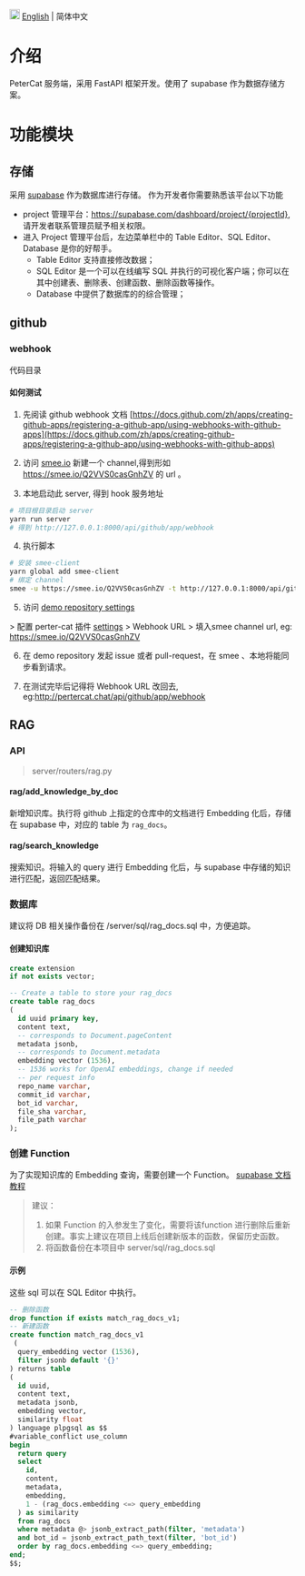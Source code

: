 <img src="https://gw.alipayobjects.com/zos/antfincdn/R8sN%24GNdh6/language.svg" width="18">  [English](./README.md) | 简体中文

# 介绍
PeterCat 服务端，采用 FastAPI 框架开发。使用了 supabase 作为数据存储方案。

# 功能模块
## 存储
采用 [supabase](https://supabase.com) 作为数据库进行存储。
作为开发者你需要熟悉该平台以下功能
- project 管理平台：https://supabase.com/dashboard/project/{projectId}, 请开发者联系管理员赋予相关权限。
- 进入 Project 管理平台后，左边菜单栏中的 Table Editor、SQL Editor、Database 是你的好帮手。
  - Table Editor 支持直接修改数据；
  - SQL Editor 是一个可以在线编写 SQL 并执行的可视化客户端；你可以在其中创建表、删除表、创建函数、删除函数等操作。
  - Database 中提供了数据库的的综合管理；

## github
### webhook
代码目录

#### 如何测试
1. 先阅读 github webhook 文档
[https://docs.github.com/zh/apps/creating-github-apps/registering-a-github-app/using-webhooks-with-github-apps](https://docs.github.com/zh/apps/creating-github-apps/registering-a-github-app/using-webhooks-with-github-apps)

2. 访问 [smee.io](https://smee.io/) 新建一个 channel,得到形如 https://smee.io/Q2VVS0casGnhZV 的 url 。

3. 本地启动此 server, 得到 hook 服务地址
```bash
# 项目根目录启动 server
yarn run server
# 得到 http://127.0.0.1:8000/api/github/app/webhook 
```

4. 执行脚本
```bash
# 安装 smee-client
yarn global add smee-client
# 绑定 channel
smee -u https://smee.io/Q2VVS0casGnhZV -t http://127.0.0.1:8000/api/github/app/webhook 
```

5. 访问 [demo repository settings ](https://github.com/{ORG_NAME}/{REPO_NAME}/settings/installations)

\> 配置 perter-cat 插件 [settings](https://github.com/organizations/{ORG_NAME}/settings/apps/petercat-bot) \> 
Webhook URL \> 填入smee channel url, eg: https://smee.io/Q2VVS0casGnhZV 

6. 在 demo repository 发起 issue 或者 pull-request，在 smee 、本地将能同步看到请求。

7. 在测试完毕后记得将 Webhook URL 改回去, eg:http://pertercat.chat/api/github/app/webhook

## RAG
### API
> server/routers/rag.py
#### rag/add_knowledge_by_doc
新增知识库。执行将 github 上指定的仓库中的文档进行 Embedding 化后，存储在 supabase 中，对应的 table 为 `rag_docs`。

#### rag/search_knowledge
搜索知识。将输入的 query 进行 Embedding 化后，与 supabase 中存储的知识进行匹配，返回匹配结果。

### 数据库
建议将 DB 相关操作备份在 /server/sql/rag_docs.sql 中，方便追踪。
#### 创建知识库
```sql
create extension
if not exists vector;

-- Create a table to store your rag_docs
create table rag_docs
(
  id uuid primary key,
  content text,
  -- corresponds to Document.pageContent
  metadata jsonb,
  -- corresponds to Document.metadata
  embedding vector (1536),
  -- 1536 works for OpenAI embeddings, change if needed
  -- per request info
  repo_name varchar,
  commit_id varchar,
  bot_id varchar,
  file_sha varchar,
  file_path varchar
);
```
### 创建 Function
为了实现知识库的 Embedding 查询，需要创建一个 Function。
[supabase 文档教程](https://supabase.com/docs/guides/ai/vector-columns#querying-a-vector--embedding)

> 建议：
> 1. 如果 Function 的入参发生了变化，需要将该function 进行删除后重新创建。事实上建议在项目上线后创建新版本的函数，保留历史函数。
> 2. 将函数备份在本项目中 server/sql/rag_docs.sql
#### 示例
这些 sql 可以在 SQL Editor 中执行。
```sql
-- 删除函数
drop function if exists match_rag_docs_v1;
-- 新建函数
create function match_rag_docs_v1
 (
  query_embedding vector (1536),
  filter jsonb default '{}'
) returns table
(
  id uuid,
  content text,
  metadata jsonb,
  embedding vector,
  similarity float
) language plpgsql as $$
#variable_conflict use_column
begin
  return query
  select
    id,
    content,
    metadata,
    embedding,
    1 - (rag_docs.embedding <=> query_embedding
  ) as similarity
  from rag_docs
  where metadata @> jsonb_extract_path(filter, 'metadata')
  and bot_id = jsonb_extract_path_text(filter, 'bot_id')
  order by rag_docs.embedding <=> query_embedding;
end;
$$;
```
